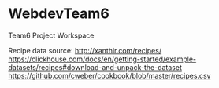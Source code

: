 # WebdevTeam6
Team6 Project Workspace

Recipe data source:
http://xanthir.com/recipes/
https://clickhouse.com/docs/en/getting-started/example-datasets/recipes#download-and-unpack-the-dataset
https://github.com/cweber/cookbook/blob/master/recipes.csv
